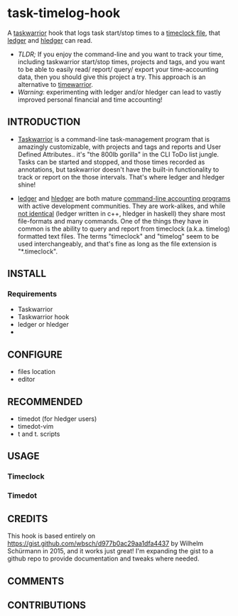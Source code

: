 # task-timelog-hook
A [taskwarrior](https://taskwarrior.org) hook that logs task start/stop times to a [timeclock file](https://hledger.org/hledger.html#timeclock-format), that [ledger](https://ledger-cli.org) and [hledger](https://hledger.org) can read. 

- _TLDR;_ If you enjoy the command-line and you want to track your time, including taskwarrior start/stop times, projects and tags, and you want to be able to easily read/ report/ query/ export your time-accounting data, then you should give this project a try. This approach is an alternative to [timewarrior](http://timewarrior.net). 
- _Warning_: experimenting with ledger and/or hledger can lead to vastly improved personal financial and time accounting! 

## INTRODUCTION

- [Taskwarrior](https://taskwarrior.org) is a command-line task-management program that is amazingly customizable, with projects and tags and reports and User Defined Attributes.. it's "the 800lb gorilla" in the CLI ToDo list jungle. Tasks can be started and stopped, and those times recorded as annotations, but taskwarrior doesn't have the built-in functionality to track or report on the those intervals. That's where ledger and hledger shine! 

- [ledger](https://ledger-cli.org) and [hledger](https://hledger.org) are both mature [command-line accounting programs](http://plaintextaccounting.org) with active development communities. They are work-alikes, and while [not identical](https://hledger.org/faq.html#how-is-hledger-different-from-ledger-) (ledger written in c++, hledger in haskell) they share most file-formats and many commands. One of the things they have in common is the ability to query and report from timeclock (a.k.a. timelog) formatted text files. The terms "timeclock" and "timelog" seem to be used interchangeably, and that's fine as long as the file extension is "*.timeclock". 

## INSTALL 
### Requirements
- Taskwarrior
- Taskwarrior hook
- ledger or hledger 
- 
## CONFIGURE
* files location
* editor

## RECOMMENDED
- timedot (for hledger users)
- timedot-vim
- t and t. scripts

## USAGE

### Timeclock

### Timedot

## CREDITS

This hook is based entirely on https://gist.github.com/wbsch/d977b0ac29aa1dfa4437 by Wilhelm Schürmann in 2015, and it works just great! I'm expanding the gist to a github repo to provide documentation and tweaks where needed.

## COMMENTS
## CONTRIBUTIONS

